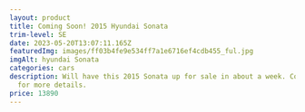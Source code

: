 ```yaml
---
layout: product
title: Coming Soon! 2015 Hyundai Sonata
trim-level: SE
date: 2023-05-20T13:07:11.165Z
featuredImg: images/ff03b4fe9e534ff7a1e6716ef4cdb455_ful.jpg
imgAlt: hyundai Sonata
categories: cars
description: W﻿ill have this 2015 Sonata up for sale in about a week. Contact me
  for more details.
price: 13890
---
```


